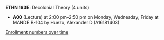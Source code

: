 **ETHN 163E**: Decolonial Theory (4 units)

- **A00** (Lecture) at 2:00 pm–2:50 pm on Monday, Wednesday, Friday at MANDE B-104 by Huezo, Alexander D (A16181403)

[Enrollment numbers over time](./ETHN163E.tsv)
